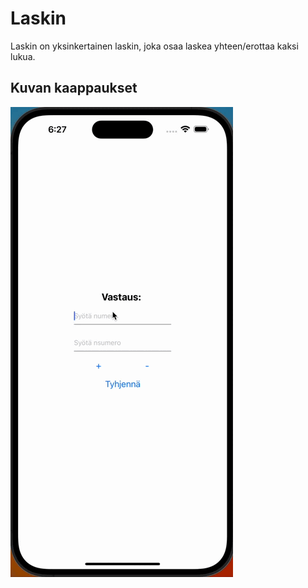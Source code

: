 # Laskin

Laskin on yksinkertainen laskin, joka osaa laskea yhteen/erottaa kaksi lukua.

## Kuvan kaappaukset

![Laskin](./images/tutorial.gif)